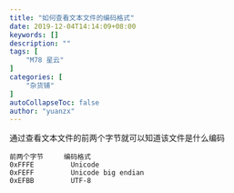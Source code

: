 ```yaml
---
title: "如何查看文本文件的编码格式"
date: 2019-12-04T14:14:09+08:00
keywords: []
description: ""
tags: [
    "M78 星云"
]
categories: [
    "杂货铺"
]
autoCollapseToc: false
author: "yuanzx"
---
```


通过查看文本文件的前两个字节就可以知道该文件是什么编码

```
前两个字节     编码格式
0xFFFE         Unicode
0xFEFF         Unicode big endian
0xEFBB         UTF-8
```